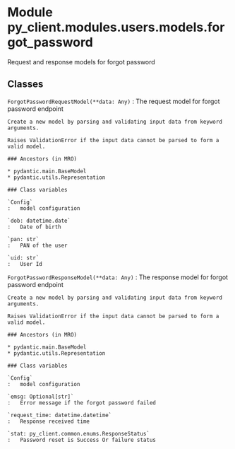 Module py_client.modules.users.models.forgot_password
=====================================================
Request and response models for forgot password

Classes
-------

`ForgotPasswordRequestModel(**data: Any)`
:   The request model for forgot password endpoint
    
    Create a new model by parsing and validating input data from keyword arguments.
    
    Raises ValidationError if the input data cannot be parsed to form a valid model.

    ### Ancestors (in MRO)

    * pydantic.main.BaseModel
    * pydantic.utils.Representation

    ### Class variables

    `Config`
    :   model configuration

    `dob: datetime.date`
    :   Date of birth

    `pan: str`
    :   PAN of the user

    `uid: str`
    :   User Id

`ForgotPasswordResponseModel(**data: Any)`
:   The response model for forgot password endpoint
    
    Create a new model by parsing and validating input data from keyword arguments.
    
    Raises ValidationError if the input data cannot be parsed to form a valid model.

    ### Ancestors (in MRO)

    * pydantic.main.BaseModel
    * pydantic.utils.Representation

    ### Class variables

    `Config`
    :   model configuration

    `emsg: Optional[str]`
    :   Error message if the forgot password failed

    `request_time: datetime.datetime`
    :   Response received time

    `stat: py_client.common.enums.ResponseStatus`
    :   Password reset is Success Or failure status